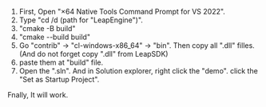 1. First, Open "×64 Native Tools Command Prompt for VS 2022".
2. Type "cd /d (path for "LeapEngine")".
3. "cmake -B build"
4. "cmake --build build"
5. Go "contrib" -> "cl-windows-x86_64" -> "bin". Then copy all ".dll" filles.(And do not forget copy ".dll" from LeapSDK)
6. paste them at "build" file.
7. Open the ".sln". And in Solution explorer, right click the "demo". click the "Set as Startup Project".

Fnally, It will work.
